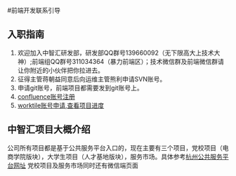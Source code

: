 #前端开发联系引导

## 入职指南
  1. 欢迎加入中智汇研发部，研发部QQ群号139660092（无下限高大上技术大神）;前端组QQ群号311034364（暴力前端区）；技术微信群及前端微信群请让你附近的小伙伴把你拉进去。
  2. 征得主管蒋朝益同意后向运维主管熊利申请SVN账号。
  3. 申请git账号，前端项目都需要发到git账号上。
  4. [confluence账号注册](http://192.168.1.10:8090/signup.action?token=5d72afb871b88903)
  5. [worktile账号申请,查看项目进度](https://worktile.com/signin)

## 中智汇项目大概介绍
公司所有项目都是基于公共服务平台入口的，现在主要有三个项目，党校项目（电商学院版块），大学生项目（人才基地版块），服务市场。具体参考[杭州公共服务平台网址](http://www.hzecps.org) 党校项目及服务市场同时还有微信端页面


